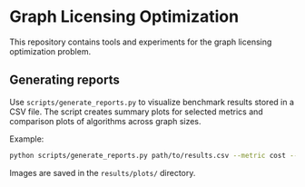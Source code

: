 # Graph Licensing Optimization

This repository contains tools and experiments for the graph licensing optimization problem.

## Generating reports

Use `scripts/generate_reports.py` to visualize benchmark results stored in a CSV file. The script creates summary plots for selected metrics and comparison plots of algorithms across graph sizes.

Example:

```bash
python scripts/generate_reports.py path/to/results.csv --metric cost --metric execution_time
```

Images are saved in the `results/plots/` directory.
